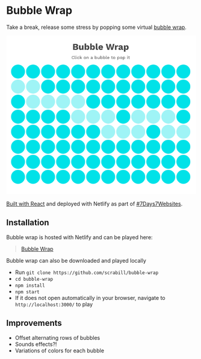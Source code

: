 # Bubble Wrap

Take a break, release some stress by popping some virtual [bubble wrap](http://shannoncrabill.com/bubble-wrap).

![Screenshot of Bubble Wrap app](./public/bubble-wrap.png)

[Built with React](https://shannoncrabill.com/blog/bubble-wrap/) and deployed with Netlify as part of [#7Days7Websites](https://shannoncrabill.com/blog/7-days-7-websites/).

## Installation

Bubble wrap is hosted with Netlify and can be played here:

> [Bubble Wrap](https://shannoncrabill.com/bubble-wrap)

Bubble wrap can also be downloaded and played locally

- Run `git clone https://github.com/scrabill/bubble-wrap`
- `cd bubble-wrap`
- `npm install`
- `npm start`
- If it does not open automatically in your browser, navigate to `http://localhost:3000/` to play

## Improvements

- Offset alternating rows of bubbles
- Sounds effects?!
- Variations of colors for each bubble

